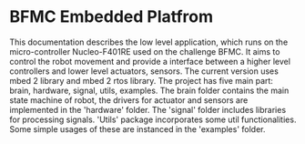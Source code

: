 BFMC Embedded Platfrom
=======================

This documentation describes the low level application, which runs on the micro-controller Nucleo-F401RE used on the challenge BFMC. It aims to control the robot movement 
and provide a interface between a higher level controllers and lower level actuators, sensors. The current version uses mbed 2 library and mbed 2 rtos library.
The project has five main part: brain, hardware, signal, utils, examples. The brain folder contains the main state machine of robot, the drivers for actuator and sensors
are implemented in the 'hardware' folder. The 'signal' folder  includes libraries for processing signals. 'Utils' package incorporates some util functionalities. 
Some simple usages of these are instanced in the 'examples' folder. 